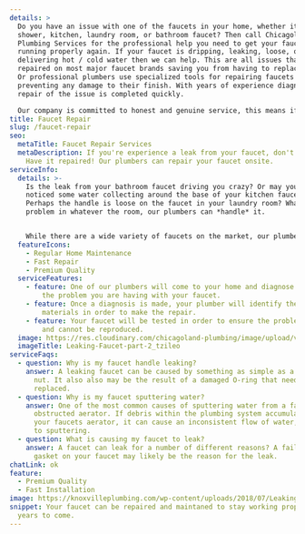 ```yaml
---
details: >
  Do you have an issue with one of the faucets in your home, whether it’s a
  shower, kitchen, laundry room, or bathroom faucet? Then call Chicagoland
  Plumbing Services for the professional help you need to get your faucets
  running properly again. If your faucet is dripping, leaking, loose, or not
  delivering hot / cold water then we can help. This are all issues that can be
  repaired on most major faucet brands saving you from having to replace them.
  Or professional plumbers use specialized tools for repairing faucets and
  preventing any damage to their finish. With years of experience diagnosis and
  repair of the issue is completed quickly. 

  Our company is committed to honest and genuine service, this means if a plumber is sent to your home to repair a fixture and they believe it would be better or more cost effective to replace the fixture they will be honest and upfront with you and explain their reasoning why. We do our best to maintain and repair faucets but understand that it may not always be feasible or cost effective every scenario. For help with your faucet issues call the experts at Chicagoland Plumbing Services today!
title: Faucet Repair
slug: /faucet-repair
seo:
  metaTitle: Faucet Repair Services
  metaDescription: If you're experience a leak from your faucet, don't replace it.
    Have it repaired! Our plumbers can repair your faucet onsite.
serviceInfo:
  details: >-
    Is the leak from your bathroom faucet driving you crazy? Or may you've
    noticed some water collecting around the base of your kitchen faucet?
    Perhaps the handle is loose on the faucet in your laundry room? Whatever the
    problem in whatever the room, our plumbers can *handle* it.


    While there are a wide variety of faucets on the market, our plumbers have the experience necessary to make the repair and keep them working like new. Our plumber's trucks are stock with the materials necessary to make most faucet repairs on site. Many repairs can be made in no time at all! If your faucet has had a unique component failure however, our plumbers will locate the part for you, and make the repair for your in no time.
  featureIcons:
    - Regular Home Maintenance
    - Fast Repair
    - Premium Quality
  serviceFeatures:
    - feature: One of our plumbers will come to your home and diagnose the cause of
        the problem you are having with your faucet.
    - feature: Once a diagnosis is made, your plumber will identify the necessary
        materials in order to make the repair.
    - feature: Your faucet will be tested in order to ensure the problem is resolved
        and cannot be reproduced.
  image: https://res.cloudinary.com/chicagoland-plumbing/image/upload/v1614816318/Leaking-Faucet-part-2_tzileo.jpg
  imageTitle: Leaking-Faucet-part-2_tzileo
serviceFaqs:
  - question: Why is my faucet handle leaking?
    answer: A leaking faucet can be caused by something as simple as a loose packing
      nut. It also also may be the result of a damaged O-ring that needs to be
      replaced.
  - question: Why is my faucet sputtering water?
    answer: One of the most common causes of sputtering water from a faucet is an
      obstructed aerator. If debris within the plumbing system accumulates on
      your faucets aerator, it can cause an inconsistent flow of water, leading
      to sputtering.
  - question: What is causing my faucet to leak?
    answer: A faucet can leak for a number of different reasons? A failed washer or
      gasket on your faucet may likely be the reason for the leak.
chatLink: ok
feature:
  - Premium Quality
  - Fast Installation
image: https://knoxvilleplumbing.com/wp-content/uploads/2018/07/Leaking-Faucet-part-2.jpg
snippet: Your faucet can be repaired and maintaned to stay working properly for
  years to come.
---
```

